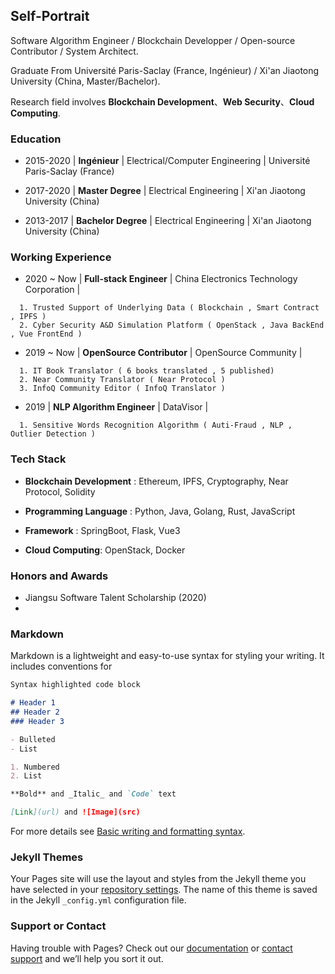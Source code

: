 ## Self-Portrait

Software Algorithm Engineer / Blockchain Developper / Open-source Contributor / System Architect.

Graduate From Université Paris-Saclay (France, Ingénieur) / Xi'an Jiaotong University (China, Master/Bachelor).

Research field involves **Blockchain Development**、**Web Security**、**Cloud Computing**.


### Education

- 2015-2020 | **Ingénieur** | Electrical/Computer Engineering | Université Paris-Saclay (France)

- 2017-2020 | **Master Degree** | Electrical Engineering | Xi'an Jiaotong University (China)

- 2013-2017 | **Bachelor Degree** | Electrical Engineering | Xi'an Jiaotong University (China)


### Working Experience

- 2020 ~ Now | **Full-stack Engineer** | China Electronics Technology Corporation | 

```
  1. Trusted Support of Underlying Data ( Blockchain , Smart Contract , IPFS )
  2. Cyber Security A&D Simulation Platform ( OpenStack , Java BackEnd , Vue FrontEnd )
```


- 2019 ~ Now | **OpenSource Contributor** | OpenSource Community | 
 
```
  1. IT Book Translator ( 6 books translated , 5 published)
  2. Near Community Translator ( Near Protocol )
  3. InfoQ Community Editor ( InfoQ Translator )
```

- 2019 | **NLP Algorithm Engineer** | DataVisor | 

```
  1. Sensitive Words Recognition Algorithm ( Auti-Fraud , NLP , Outlier Detection )
```
  
### Tech Stack

- **Blockchain Development** : Ethereum, IPFS, Cryptography, Near Protocol, Solidity

- **Programming Language** : Python, Java, Golang, Rust, JavaScript

- **Framework** : SpringBoot, Flask, Vue3
 
- **Cloud Computing**: OpenStack, Docker

### Honors and Awards
- Jiangsu Software Talent Scholarship (2020)
- 

### Markdown

Markdown is a lightweight and easy-to-use syntax for styling your writing. It includes conventions for

```markdown
Syntax highlighted code block

# Header 1
## Header 2
### Header 3

- Bulleted
- List

1. Numbered
2. List

**Bold** and _Italic_ and `Code` text

[Link](url) and ![Image](src)
```

For more details see [Basic writing and formatting syntax](https://docs.github.com/en/github/writing-on-github/getting-started-with-writing-and-formatting-on-github/basic-writing-and-formatting-syntax).

### Jekyll Themes

Your Pages site will use the layout and styles from the Jekyll theme you have selected in your [repository settings](https://github.com/Yang94J/yang94j.github.io/settings/pages). The name of this theme is saved in the Jekyll `_config.yml` configuration file.

### Support or Contact

Having trouble with Pages? Check out our [documentation](https://docs.github.com/categories/github-pages-basics/) or [contact support](https://support.github.com/contact) and we’ll help you sort it out.
